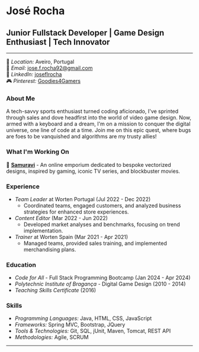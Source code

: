 # José Rocha

## Junior Fullstack Developer | Game Design Enthusiast | Tech Innovator

---

📍 *Location:* Aveiro, Portugal  
📧 *Email:* [jose.f.rocha92@gmail.com](mailto:jose.f.rocha92@gmail.com)  
🔗 *LinkedIn:* [joseflrocha](https://www.linkedin.com/in/joseflrocha)  
🎮 *Pinterest:* [Goodies4Gamers](https://pinterest.pt/Goodies4Gamers)

### About Me

A tech-savvy sports enthusiast turned coding aficionado, I've sprinted through sales and dove headfirst into the world of video game design. Now, armed with a keyboard and a dream, I'm on a mission to conquer the digital universe, one line of code at a time. Join me on this epic quest, where bugs are foes to be vanquished and algorithms are my trusty allies!

### What I'm Working On

🚀 **[Samuravi](https://github.com/ShootiePT)** - An online emporium dedicated to bespoke vectorized designs, inspired by gaming, iconic TV series, and blockbuster movies.

### Experience

- *Team Leader* at Worten Portugal (Jul 2022 - Dec 2022)
  - Coordinated teams, engaged customers, and analyzed business strategies for enhanced store experiences.
- *Content Editor* (Mar 2022 - Jun 2022)
  - Developed market analyses and benchmarks, focusing on trend implementation.
- *Trainer* at Worten Spain (Mar 2021 - Apr 2021)
  - Managed teams, provided sales training, and implemented merchandising plans.

### Education

- *Code for All* - Full Stack Programming Bootcamp (Jan 2024 - Apr 2024)
- *Polytechnic Institute of Bragança* - Digital Game Design (2010 - 2014)
- *Teaching Skills Certificate* (2016)

### Skills

- *Programming Languages:* Java, HTML, CSS, JavaScript
- *Frameworks:* Spring MVC, Bootstrap, JQuery
- *Tools & Technologies:* Git, SQL, jUnit, Maven, Tomcat, REST API
- *Methodologies:* Agile, SCRUM

---
